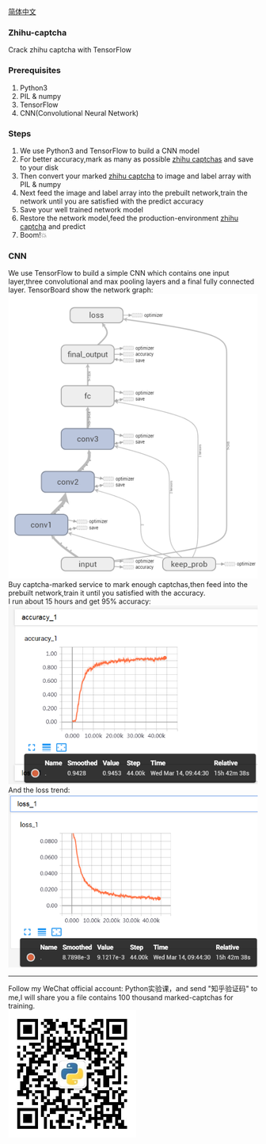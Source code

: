 [简体中文](README.zh-cn.md)
### Zhihu-captcha
Crack zhihu captcha with TensorFlow

### Prerequisites
1. Python3
2. PIL & numpy
3. TensorFlow
4. CNN(Convolutional Neural Network)

### Steps
1. We use Python3 and TensorFlow to build a CNN model
2. For better accuracy,mark as many as possible [zhihu captchas](https://www.zhihu.com/captcha.gif) and save to your disk
3. Then convert your marked [zhihu captcha](https://www.zhihu.com/captcha.gif) to image and label array with PIL & numpy
4. Next feed the image and label array into the prebuilt network,train the network until you are satisfied with the predict accuracy
5. Save your well trained network model
6. Restore the network model,feed the production-environment [zhihu captcha](https://www.zhihu.com/captcha.gif) and predict
7. Boom!:boom:

### CNN
We use TensorFlow to build a simple CNN which contains one input layer,three convolutional and max pooling layers and a final fully connected layer.
TensorBoard show the network graph:  
![CNN](screenshot/graph.png)  
Buy captcha-marked service to mark enough captchas,then feed into the prebuilt network,train it until you satisfied with the accuracy.  
I run about 15 hours and get 95% accuracy:  
![Accuracy trend](screenshot/accuracy.png)  
And the loss trend:  
![Loss trend](screenshot/loss.png)  

***
Follow my WeChat official account: Python实验课，and send "知乎验证码" to me,I will share you a file contains 100 thousand marked-captchas for training.  
![](screenshot/qrcode_small.jpg)
